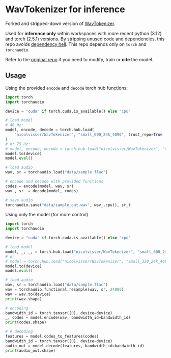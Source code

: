 # WavTokenizer for inference

Forked and stripped-down version of [WavTokenizer](https://github.com/jishengpeng/WavTokenizer).

Used for **inference only** within workspaces with more recent python (3.12) and torch (2.5.1) versions. By stripping unused code and dependencies, this repo avoids [dependency hell](https://en.wikipedia.org/wiki/Dependency_hell). This repo depends only on `torch` and `torchaudio`.

Refer to the [original repo](https://github.com/jishengpeng/WavTokenizer) if you need to modify, train or **cite** the model.

## Usage

Using the provided `encode` and `decode` torch hub functions:

```python
import torch
import torchaudio

device = "cuda" if torch.cuda.is_available() else "cpu"

# load model
# 40 Hz:
model, encode, decode = torch.hub.load(
    "nicolvisser/WavTokenizer", "small_600_24k_4096", trust_repo=True
)
# or 75 Hz:
# model, encode, decode = torch.hub.load("nicolvisser/WavTokenizer", "small_320_24k_4096", trust_repo=True)
model.to(device)
model.eval()

# load audio
wav, sr = torchaudio.load("data/sample.flac")

# encode and decode with provided functions
codes = encode(model, wav, sr)
wav_, sr_ = decode(model, codes)

# save audio
torchaudio.save("data/sample_out.wav", wav_.cpu(), sr_)

```

Using only the model (for more control)


```python
import torch
import torchaudio

device = "cuda" if torch.cuda.is_available() else "cpu"

# load model
model, _, _, = torch.hub.load("nicolvisser/WavTokenizer", "small_600_24k_4096")  # 40 Hz
# or
# model = torch.hub.load("nicolvisser/WavTokenizer", "small_320_24k_4096")  # 75 Hz
model.to(device)
model.eval()

# load audio
wav, sr = torchaudio.load("data/sample.flac")
wav = torchaudio.functional.resample(wav, sr, 24000)
wav = wav.to(device)
print(wav.shape)

# encoding
bandwidth_id = torch.tensor([0], device=device)
_, codes = model.encode(wav, bandwidth_id=bandwidth_id)
print(codes.shape)

# # decoding
features = model.codes_to_features(codes)
bandwidth_id = torch.tensor([0], device=device)
audio_out = model.decode(features, bandwidth_id=bandwidth_id)
print(audio_out.shape)

```
